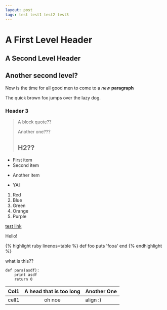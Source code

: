 ```yaml
---
layout: post
tags: test test1 test2 test3
---
```

A First Level Header
====================

A Second Level Header
---------------------

## Another second level?

Now is the time for all good men
to come to a *new* __paragraph__

The quick brown fox jumps over the 
lazy dog.

### Header 3

> A block quote??
>
> Another one???
> ## H2??

* First item
* Second item
+ Another item
- YAI

1. Red
2. Blue
1. Green
1. Orange
2. Purple

[test link](http://www.com)

Hello!

{% highlight ruby linenos=table %}
def foo
  puts 'fooa'
end
{% endhighlight %}

what is this??

    def para(asdf):
        print asdf
        return 0

Col1 | A head that is too long | Another One|
-----|:-----------------------:|:-----------|
cell1|oh noe                   |align :)    |
